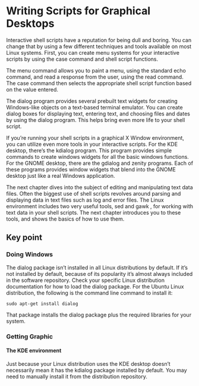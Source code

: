 # Writing Scripts for Graphical Desktops
Interactive shell scripts have a reputation for being dull and boring. You can change that by using a few different techniques and tools available on most Linux systems. First, you can create menu systems for your interactive scripts by using the case command and shell script functions.

The menu command allows you to paint a menu, using the standard echo command, and read a response from the user, using the read command. The case command then selects the appropriate shell script function based on the value entered.

The dialog program provides several prebuilt text widgets for creating Windows-like objects on a text-based terminal emulator. You can create dialog boxes for displaying text, entering text, and choosing files and dates by using the dialog program. This helps bring even more life to your shell script.

If you’re running your shell scripts in a graphical X Window environment, you can utilize even more tools in your interactive scripts. For the KDE desktop, there’s the kdialog program. This program provides simple commands to create windows widgets for all the basic windows functions. For the GNOME desktop, there are the gdialog and zenity programs. Each of these programs provides window widgets that blend into the GNOME desktop just like a real Windows application.

The next chapter dives into the subject of editing and manipulating text data files. Often the biggest use of shell scripts revolves around parsing and displaying data in text files such as log and error files. The Linux environment includes two very useful tools, sed and gawk , for working with text data in your shell scripts. The next chapter introduces you to these tools, and shows the basics of how to use them.

## Key point

### Doing Windows
The dialog package isn’t installed in all Linux distributions by default. If it’s not installed by default, because of its popularity it’s almost always included in the software repository. Check your specific Linux distribution documentation for how to load the dialog package. For the Ubuntu Linux distribution, the following is the command line command to install it:

    sudo apt-get install dialog

That package installs the dialog package plus the required libraries for your system.

### Getting Graphic

#### The KDE environment
Just because your Linux distribution uses the KDE desktop doesn’t necessarily mean it has the kdialog package installed by default. You may need to manually install it from the distribution repository.
